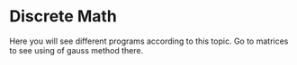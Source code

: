 # Discrete Math
Here you will see different programs according to this topic.
Go to matrices to see using of gauss method there.
